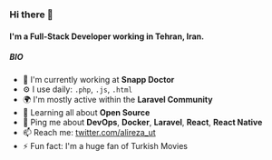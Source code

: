 
### Hi there 👋

#### I'm a Full-Stack Developer working in Tehran, Iran.

##### BIO

- 🏢 I'm currently working at **Snapp Doctor**
- ⚙️ I use daily: `.php`, `.js`, `.html`
- 🌍 I'm mostly active within the **Laravel Community**
- 🌱 Learning all about **Open Source**
- 💬 Ping me about **DevOps**, **Docker**, **Laravel**, **React**, **React Native**
- 📫 Reach me: [twitter.com/alireza_ut](https://twitter.com/caneco)
- ⚡️ Fun fact: I'm a huge fan of Turkish Movies
<!--
**ajangi/ajangi** is a ✨ _special_ ✨ repository because its `README.md` (this file) appears on your GitHub profile.

Here are some ideas to get you started:

- 🔭 I’m currently working on ...
- 🌱 I’m currently learning ...
- 👯 I’m looking to collaborate on ...
- 🤔 I’m looking for help with ...
- 💬 Ask me about ...
- 📫 How to reach me: ...
- 😄 Pronouns: ...
- ⚡ Fun fact: ...
-->
